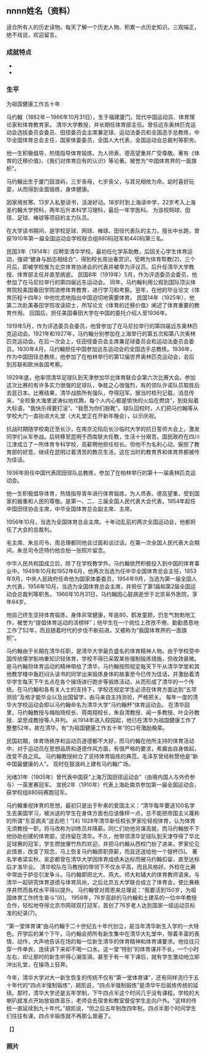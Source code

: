 ## nnnn姓名（资料）

适合所有人的历史读物。每天了解一个历史人物、积累一点历史知识。三观端正，绝不戏说，欢迎留言。  

### 成就特点

- ​
- ​


### 生平

为祖国健康工作五十年



马约翰（1882年－1966年10月31日），生于福建厦门。现代中国运动员、体育理论家和体育教育家。
清华大学教授，并长期任体育部主任。曾任远东奥林匹克运动会选拔委员会委员、田径委员会主席兼足球、运动法委员和全国选手总教练，中华全国体育总会主任，国家体委委员，全国人大代表，全国运动会总裁判等职务。

他一生积极倡导、热情指导体育锻炼，为人师表、德高望重并广受尊敬。著有《体育的迁移价值》、《我们对体育应有的认识》等论著。被誉为“中国体育界的一面旗帜”。



马约翰出生于厦门鼓浪屿，三岁丧母，七岁丧父，与其兄相依为命。幼时喜好玩耍，从而得到全面锻炼，身体健康。

因家境贫寒，13岁入私塾读书，活泼好动。18岁时到上海读中学，22岁考入上海圣约翰大学预科，两年后升本科学习理科，最后一年学医科。 为该校网球、田径、足球、棒球等项目的主力队员。

在大学读书期间，是学校足球、网球、棒球、田径代表队的主力，擅长中长跑，曾获1910年第一届全国运动会学校联合组880码冠军和440码第三名。



民国3年（1914年）应聘至清华学校，最初任化学系助教，后因关心学生体育运动，强调“健身与励志相结合”，得到校长周诒春赏识，受聘为体育帮教[2]，三个月后，即被学校推为北京体育协进会的代表并被举为评议员。后升任清华大学教授、体育部主任并直至病逝。
民国8年（1919年）5月，作为评选委员会委员，他参加了在马尼拉举行的第四届远东运动会。
同年，马约翰利用公假到国际顶尖体育院校美国春田学院进修体育教育，进行学习和考察。翌年，在他的毕业论文《体育历程十四年》中他忧虑地指出中国迫切地需要体育。
民国14年（1925年），他第二次赴美春田学院攻读硕士，所写论文《体育的迁移价值》阐述了体育重要的教育作用。
回国后，担任美国春田大学在中国的委托介绍人至1936年。



1919年5月，作为评选委员会委员，他曾参加了在马尼拉举行的第四届远东奥林匹克运动会。1921年和1927年，马约翰分别参加在上海举行的第五次和第八次奥林匹克运动会。在后一次会上，任田径委员会主席兼足球委员会和运动法委员会委员。1930年4月，马约翰担任中国参加远东运动会的全国选手总教练。1936年，作为中国田径总教练，他参加了在柏林举行的第12届世界奥林匹克运动会，会后到苏联和欧洲各国考察。



1929年底，他率领清华足球队到天津参加华北体育联合会第六次比赛大会。参加这次比赛的有许多实力很强的足球队，争胜之心很强烈，有的领队许诺队员取胜后去逛日本。比赛结果，清华战胜所有强队，夺得冠军。据当时校刊记载，消息传来，“全校象大海里波涛似地欢腾，每个人内心都是愉快的火焰在燃烧”，到处贴着大标语，“我快乐得要打滚”、“我愿为你们脱靴”。球队回校时，人们把马约翰等从学校大门一直抬进大礼堂（大礼堂正在开新年晚会），以示庆祝。



抗战时期随学校南迁至长沙，在南京沦陷后长沙临时大学的抗日誓师大会上，激发同学们从军参战。后转移至昆明于西南联大任教，生活十分艰苦。国民政府在四川江津成立了一所体育专科学校，高薪聘他担任校长。但他不为名利心动，婉拒了教育部的好意，继续在昆明过着清苦的教员生活，这在当时的教育界和体育界都被传为佳话。

1936年担任中国代表团田径队总教练，参加了在柏林举行的第十一届奥林匹克运动会。



他一生积极倡导体育，热情指导青年进行体育锻炼，为人师表、德高望重，受到国家的器重和人民的尊敬。是第一、二、三届全国人民代表大会代表，1954年起任中国田径协会主席，中华全国体育总会副主席、主席。



1956年10月，当选为全国体育总会主席。十年动乱前的两次全国运动会，他都担任了大会的总裁判。

毛主席、朱总司令、周总理都同他会过面和谈过话。在第一次全国人民代表大会期间，朱总司令还特约他合拍一张照片留念。

中华人民共和国成立后，除了在学校教学外，马约翰依然积极投入到中国的体育事业中。1949年10月和1952年6月，他两次当选为任中华全国体育总会主任，1953年9月，中央人民政府任命他为国家体委委员，1954年9月，当选为第一届全国人大代表，1956年10月，当选为全国体育总会主席，并担任了第1届和第2届全国运动会总裁判等职务。
1966年10月31日，马约翰因心脏病逝世于北京阜外医院，享年84岁。



他自己终生坚持体育锻炼，身体非常健康，年逾80，鹤发童颜，仍生气勃勃地工作，被誉为“提倡体育运动的活榜样”；他毕生在一个岗位上孜孜不倦、勤勤恳恳地工作了52年，而且随着时代的步伐不断前进，又被称为“我国体育界的一面旗帜”。



马约翰由于长期在清华任职，是清华大学最负盛名的体育精神人物。由于学校受中国传统儒学影响重知识轻体育，学校不得已采取某些强制锻炼措施，但收效甚微。是马约翰将体育运动的精神带给了清华，马约翰按照规定每天下午从清华学堂和其他教学楼中轰赶闷头读书的同学出来锻炼身体的故事至今已传为佳话，并激励着清华学生每天下午五点在各个操场进行跑步等锻炼活动，从而形成了清华的一个传统。在马约翰和各有关人士的支持下，学校还规定学生必须在体育方面达到“五项测验”及格才能毕业以及出国留学，由马亲自主持测验，严格把关。
每年一度的清华大学校运动会即以马约翰命名为清华大学“马约翰杯”体育运动会。
在清华园里，马约翰教授与梅贻琦校长、蒋南翔校长，朱自清教授、闻一多教授、叶企孙教授、梁思成教授等人并列。
从1914年进入校园起，他已在清华为祖国健康工作了整整52年。故在清华，有“为祖国健康工作五十年”的口号激励晚辈。



民国初期，体育场秩序和运动员道德都不大好，而马约翰在他所主持的体育活动中，对于运动员在思想品质和道德作风方面，有很严格的要求，希冀由自身做起，改变不良之风。
马约翰教授树立了坚持体育锻炼的典范，毛泽东曾经称赞他是“新中国最健康的人”。
现时在鼓浪屿上建有马约翰广场。



光绪31年（1905年）曾代表中国获“上海万国田径运动会”（由境内国人与外侨参与）一英里赛冠军。
宣统2年（1910年）代表上海赴南京参加第一届全国运动会，获学校组880码赛跑冠军。



马约翰重视体育的思想，最初只是出于朴素的爱国主义：“清华每年要送100名学生去美国学习，被派送的学生在身体方面也应该像样一点，总不能把帝国主义蔑称的所谓“东亚病夫”送去吧！”[4]
1928年清华新任校长罗家伦轻视体育，认为体育无须教授一职，将马改称为训练员并降薪。同仁们劝他另谋高就，而马约翰放不下他协助创建的体育部，坚持留在清华。不久，他带领清华足球队到天津夺得了华北足球赛的冠军，学生燃放爆竹热烈欢迎，并把马约翰从西校门抬了进来。罗家伦见此情景，改变了观念，马上恢复马约翰原职原薪，而且还送给他一个银杯[5]。
著名学者梁实秋、吴宓都曾在清华大学因体育成绩未达标而被马约翰扣留，直至达标后才准毕业。
清华校队在马教授的带领下不仅水平高，而且风格好。外校在比赛中常由于妒忌引发争斗。马约翰即把北大、燕大、师大和辅大的体育教师请来，与清华一起研究体育道德与体育风尚，之后北京五大学联合成立了体育会，使比赛秩序井然而各校水平得以提升。
马约翰曾对周恩来总理说：“我要活到150岁，为祖国体育工作终生奋斗”[6]。
1958年，76岁高龄的马约翰和土建系的一位中年教授合作，轻松地夺得北京市网球双打冠军，首创了76岁老人达到国家一级运动员标准的纪录[7]。





“第一堂体育课”由马约翰于二十世纪五十年代创立，是当年清华新生入学的一大特色。开学后的某个下午，马约翰会把所有新生集中在清华大礼堂中，带着丰富的表情、动作，大声地告诉在场的每一位新生清华的体育精神和体育课要求。他往往只穿一件单衣，连续讲下来却不喝一口水。这一堂“特别”的体育课并不长，一个小时左右，却让那时的新生听得心潮澎湃。甚至于有一年下课后，就有学生激动地立即冲出礼堂，在操场上狂奔。



今年，清华大学对大一新生恢复的传统不仅有“第一堂体育课”，还有同样流行于五十年代的“四点半强制锻炼”，胡凯说，“四点半强制锻炼”是清华午后锻炼传统的延续。那时，清华大学还是五年学制，下午四点半这个时间几乎没有课程。学校的大喇叭就准点开始放锻炼音乐，老师会去宿舍和教室督促学生走向户外。“这样的传统一直延续到九十年代。”胡凯说，“但之后五年制改四年制，四点半那个时间学生们往往有课，四点半锻炼就不再那么普遍了。



【】

### 照片

